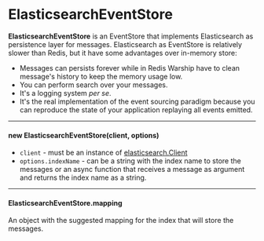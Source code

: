 # ElasticsearchEventStore

**ElasticsearchEventStore** is an EventStore that implements Elasticsearch as persistence layer for messages. Elasticsearch as EventStore is relatively slower than Redis, but it have some advantages over in-memory store:

- Messages can persists forever while in Redis Warship have to clean message's history to keep the memory usage low.
- You can perform search over your messages.
- It's a logging system *per se*.
- It's the real implementation of the event sourcing paradigm because you can reproduce the state of your application replaying all events emitted.

---------------------------------

#### new ElasticsearchEventStore(client, options)

- `client` - must be an instance of [elasticsearch.Client](https://www.npmjs.com/package/elasticsearch)
- `options.indexName` - can be a string with the index name to store the messages or an async function that receives a message as argument and returns the index name as a string.

---------------------------------

#### ElasticsearchEventStore.mapping

An object with the suggested mapping for the index that will store the messages.